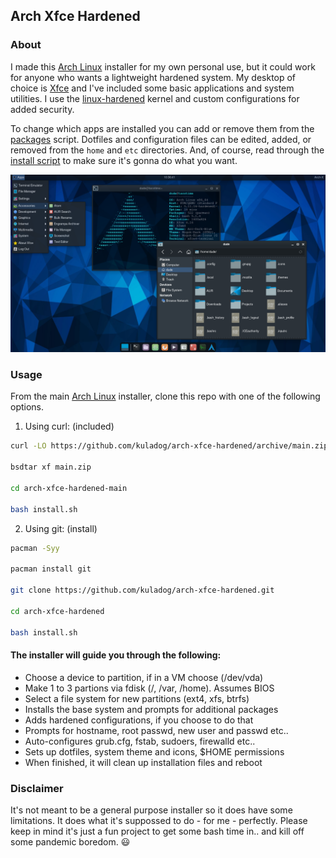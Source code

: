 ## Arch Xfce Hardened

### About

I made this [Arch Linux](https://archlinux.org/) installer for my own personal use, but it could work for anyone who wants a lightweight hardened system. My desktop of choice is [Xfce](https://xfce.org/) and I've included some basic applications and system utilities. I use the [linux-hardened](https://github.com/anthraxx/linux-hardened) kernel and custom configurations for added security.

To change which apps are installed you can add or remove them from the [packages](https://github.com/kuladog/arch-x/blob/main/packages) script. Dotfiles and configuration files can be edited, added, or removed from the `home` and `etc` directories. And, of course, read through the [install script](https://github.com/kuladog/arch-xfce-hardened/blob/main/install.sh) to make sure it's gonna do what you want.

![alt text](screen.png "Sapphire Linux")

### Usage

From the main [Arch Linux](https://archlinux.org/) installer, clone this repo with one of the following options.
 
1. Using curl: (included)
```sh
curl -LO https://github.com/kuladog/arch-xfce-hardened/archive/main.zip

bsdtar xf main.zip

cd arch-xfce-hardened-main

bash install.sh
```

2. Using git: (install)
```sh
pacman -Syy

pacman install git

git clone https://github.com/kuladog/arch-xfce-hardened.git

cd arch-xfce-hardened

bash install.sh
```

#### The installer will guide you through the following:
- Choose a device to partition, if in a VM choose (/dev/vda)
- Make 1 to 3 partions via fdisk (/, /var, /home). Assumes BIOS
- Select a file system for new partitions (ext4, xfs, btrfs)
- Installs the base system and prompts for additional packages
- Adds hardened configurations, if you choose to do that
- Prompts for hostname, root passwd, new user and passwd etc..
- Auto-configures grub.cfg, fstab, sudoers, firewalld etc..
- Sets up dotfiles, system theme and icons, $HOME permissions
- When finished, it will clean up installation files and reboot

### Disclaimer

It's not meant to be a general purpose installer so it does have some limitations. It does what it's suppossed to do - for me - perfectly. Please keep in mind it's just a fun project to get some bash time in.. and kill off some pandemic boredom. :smiley:
